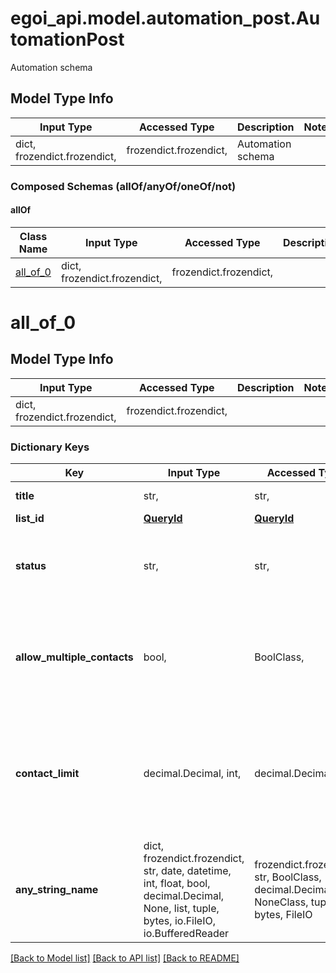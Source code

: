 # egoi_api.model.automation_post.AutomationPost

Automation schema

## Model Type Info
Input Type | Accessed Type | Description | Notes
------------ | ------------- | ------------- | -------------
dict, frozendict.frozendict,  | frozendict.frozendict,  | Automation schema | 

### Composed Schemas (allOf/anyOf/oneOf/not)
#### allOf
Class Name | Input Type | Accessed Type | Description | Notes
------------- | ------------- | ------------- | ------------- | -------------
[all_of_0](#all_of_0) | dict, frozendict.frozendict,  | frozendict.frozendict,  |  | 

# all_of_0

## Model Type Info
Input Type | Accessed Type | Description | Notes
------------ | ------------- | ------------- | -------------
dict, frozendict.frozendict,  | frozendict.frozendict,  |  | 

### Dictionary Keys
Key | Input Type | Accessed Type | Description | Notes
------------ | ------------- | ------------- | ------------- | -------------
**title** | str,  | str,  | Automation title | [optional] 
**list_id** | [**QueryId**](QueryId.md) | [**QueryId**](QueryId.md) |  | [optional] 
**status** | str,  | str,  | Automation status | [optional] must be one of ["active", "inactive", ] 
**allow_multiple_contacts** | bool,  | BoolClass,  | True if the automation allows multiple contacts, false otherwise | [optional] if omitted the server will use the default value of True
**contact_limit** | decimal.Decimal, int,  | decimal.Decimal,  | Contact limit for the automation. Contact limit value (value &#x27;0&#x27; is returned if contact limit is not enabled) | [optional] 
**any_string_name** | dict, frozendict.frozendict, str, date, datetime, int, float, bool, decimal.Decimal, None, list, tuple, bytes, io.FileIO, io.BufferedReader | frozendict.frozendict, str, BoolClass, decimal.Decimal, NoneClass, tuple, bytes, FileIO | any string name can be used but the value must be the correct type | [optional]

[[Back to Model list]](../../README.md#documentation-for-models) [[Back to API list]](../../README.md#documentation-for-api-endpoints) [[Back to README]](../../README.md)

